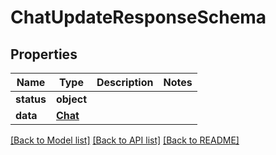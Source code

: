 # ChatUpdateResponseSchema

## Properties
Name | Type | Description | Notes
------------ | ------------- | ------------- | -------------
**status** | **object** |  | 
**data** | [**Chat**](Chat.md) |  | 

[[Back to Model list]](../README.md#documentation-for-models) [[Back to API list]](../README.md#documentation-for-api-endpoints) [[Back to README]](../README.md)

